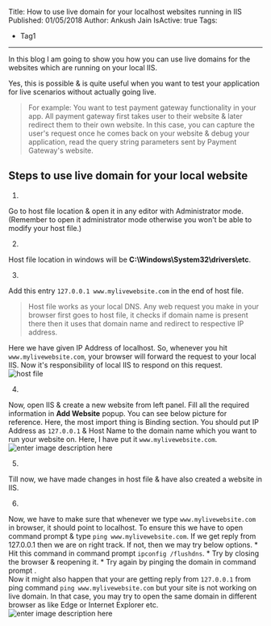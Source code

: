 Title: How to use live domain for your localhost websites running in IIS
Published: 01/05/2018
Author: Ankush Jain
IsActive: true
Tags:
  - Tag1
---
In this blog I am going to show you how you can use live domains for the websites which are running on your local IIS.

Yes, this is possible & is quite useful when you want to test your application for live scenarios without actually going live.

> For example: You want to test payment gateway functionality in your app. All payment gateway first takes user to their website & later redirect them to their own website. In this case, you can capture the user's request once he comes back on your website & debug your application, read the query string parameters sent by Payment Gateway's website.

## Steps to use live domain for your local website

1.  

Go to host file location & open it in any editor with Administrator mode. (Remember to open it administrator mode otherwise you won't be able to modify your host file.)

2.  

Host file location in windows will be **C:\Windows\System32\drivers\etc**.

3.  

Add this entry `127.0.0.1 www.mylivewebsite.com` in the end of host file. 

> Host file works as your local DNS. Any web request you make in your browser first goes to host file, it checks if domain name is present there then it uses that domain name and redirect to respective IP address.

Here we have given IP Address of localhost. So, whenever you hit `www.mylivewebsite.com`, your browser will forward the request to your local IIS. Now it's responsibility of local IIS to respond on this request.   
![host file](/img/blogs/how-to-use-live-domain-for-your-localhost-websites-running-in-iis/host-file.png)

4.  

Now, open IIS & create a new website from left panel. Fill all the required information in **Add Website** popup. You can see below picture for reference. Here, the most import thing is Binding section. You should put IP Address as `127.0.0.1` & Host Name to the domain name which you want to run your website on. Here, I have put it `www.mylivewebsite.com`.   
![enter image description here](/img/blogs/how-to-use-live-domain-for-your-localhost-websites-running-in-iis/live-domain-for-local-website-in-iis.png)

5.  

Till now, we have made changes in host file & have also created a website in IIS. 

6.  

Now, we have to make sure that whenever we type `www.mylivewebsite.com` in browser, it should point to localhost. To ensure this we have to open command prompt & type `ping www.mylivewebsite.com`. If we get reply from 127.0.0.1 then we are on right track. If not, then we may try below options. * Hit this command in command prompt `ipconfig /flushdns`. * Try by closing the browser & reopening it. * Try again by pinging the domain in command prompt .   
 Now it might also happen that your are getting reply from `127.0.0.1` from ping command `ping www.mylivewebsite.com` but your site is not working on live domain. In that case, you may try to open the same domain in different browser as like Edge or Internet Explorer etc. ![enter image description here](/img/blogs/how-to-use-live-domain-for-your-localhost-websites-running-in-iis/ping-live-domain.png) 